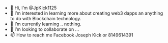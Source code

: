 - 👋 Hi, I’m @JpKick1125
- 👀 I’m interested in learning more about creating web3 dapps an anything to do with Blockchain technology.
- 🌱 I’m currently learning .. nothing.
- 💞️ I’m looking to collaborate on ...
- 📫 How to reach me Facebook Joseph Kick or 8149614391

<!---
JpKick1125/JpKick1125 is a ✨ special ✨ repository because its `README.md` (this file) appears on your GitHub profile.
You can click the Preview link to take a look at your changes.
--->
